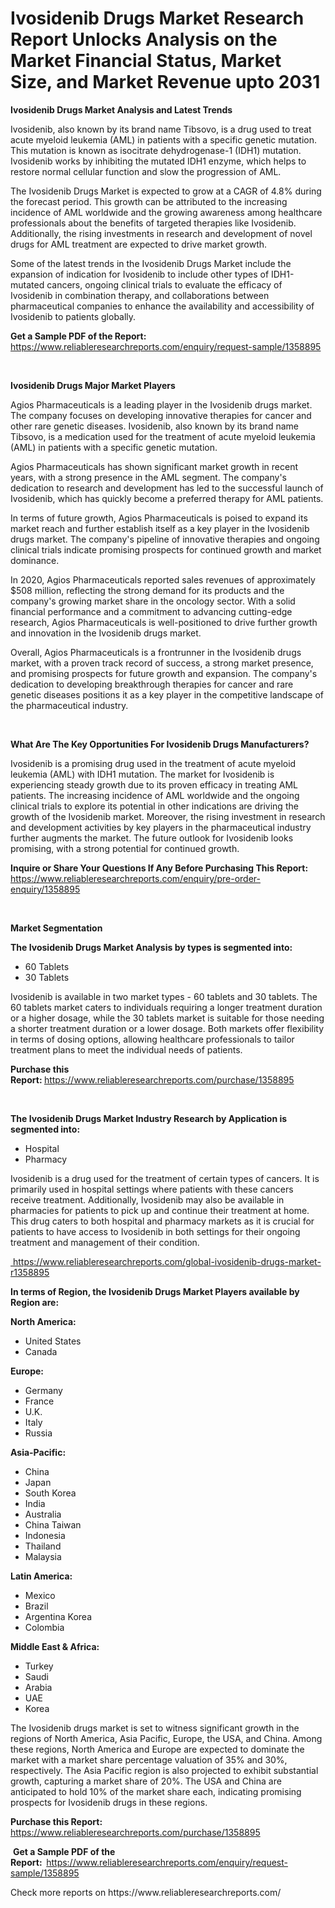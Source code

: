 <p><h1>Ivosidenib Drugs Market Research Report Unlocks Analysis on the Market Financial Status, Market Size, and Market Revenue upto 2031</h1></p><p><strong>Ivosidenib Drugs Market Analysis and Latest Trends</strong></p>
<p><p>Ivosidenib, also known by its brand name Tibsovo, is a drug used to treat acute myeloid leukemia (AML) in patients with a specific genetic mutation. This mutation is known as isocitrate dehydrogenase-1 (IDH1) mutation. Ivosidenib works by inhibiting the mutated IDH1 enzyme, which helps to restore normal cellular function and slow the progression of AML.</p><p>The Ivosidenib Drugs Market is expected to grow at a CAGR of 4.8% during the forecast period. This growth can be attributed to the increasing incidence of AML worldwide and the growing awareness among healthcare professionals about the benefits of targeted therapies like Ivosidenib. Additionally, the rising investments in research and development of novel drugs for AML treatment are expected to drive market growth.</p><p>Some of the latest trends in the Ivosidenib Drugs Market include the expansion of indication for Ivosidenib to include other types of IDH1-mutated cancers, ongoing clinical trials to evaluate the efficacy of Ivosidenib in combination therapy, and collaborations between pharmaceutical companies to enhance the availability and accessibility of Ivosidenib to patients globally.</p></p>
<p><strong>Get a Sample PDF of the Report:&nbsp;</strong> <a href="https://www.reliableresearchreports.com/enquiry/request-sample/1358895">https://www.reliableresearchreports.com/enquiry/request-sample/1358895</a></p>
<p>&nbsp;</p>
<p><strong>Ivosidenib Drugs Major Market Players</strong></p>
<p><p>Agios Pharmaceuticals is a leading player in the Ivosidenib drugs market. The company focuses on developing innovative therapies for cancer and other rare genetic diseases. Ivosidenib, also known by its brand name Tibsovo, is a medication used for the treatment of acute myeloid leukemia (AML) in patients with a specific genetic mutation.</p><p>Agios Pharmaceuticals has shown significant market growth in recent years, with a strong presence in the AML segment. The company's dedication to research and development has led to the successful launch of Ivosidenib, which has quickly become a preferred therapy for AML patients.</p><p>In terms of future growth, Agios Pharmaceuticals is poised to expand its market reach and further establish itself as a key player in the Ivosidenib drugs market. The company's pipeline of innovative therapies and ongoing clinical trials indicate promising prospects for continued growth and market dominance.</p><p>In 2020, Agios Pharmaceuticals reported sales revenues of approximately $508 million, reflecting the strong demand for its products and the company's growing market share in the oncology sector. With a solid financial performance and a commitment to advancing cutting-edge research, Agios Pharmaceuticals is well-positioned to drive further growth and innovation in the Ivosidenib drugs market.</p><p>Overall, Agios Pharmaceuticals is a frontrunner in the Ivosidenib drugs market, with a proven track record of success, a strong market presence, and promising prospects for future growth and expansion. The company's dedication to developing breakthrough therapies for cancer and rare genetic diseases positions it as a key player in the competitive landscape of the pharmaceutical industry.</p></p>
<p>&nbsp;</p>
<p><strong>What Are The Key Opportunities For Ivosidenib Drugs Manufacturers?</strong></p>
<p><p>Ivosidenib is a promising drug used in the treatment of acute myeloid leukemia (AML) with IDH1 mutation. The market for Ivosidenib is experiencing steady growth due to its proven efficacy in treating AML patients. The increasing incidence of AML worldwide and the ongoing clinical trials to explore its potential in other indications are driving the growth of the Ivosidenib market. Moreover, the rising investment in research and development activities by key players in the pharmaceutical industry further augments the market. The future outlook for Ivosidenib looks promising, with a strong potential for continued growth.</p></p>
<p><strong>Inquire or Share Your Questions If Any Before Purchasing This Report:</strong> <a href="https://www.reliableresearchreports.com/enquiry/pre-order-enquiry/1358895">https://www.reliableresearchreports.com/enquiry/pre-order-enquiry/1358895</a></p>
<p>&nbsp;</p>
<p><strong>Market Segmentation</strong></p>
<p><strong>The Ivosidenib Drugs Market Analysis by types is segmented into:</strong></p>
<p><ul><li>60 Tablets</li><li>30 Tablets</li></ul></p>
<p><p>Ivosidenib is available in two market types - 60 tablets and 30 tablets. The 60 tablets market caters to individuals requiring a longer treatment duration or a higher dosage, while the 30 tablets market is suitable for those needing a shorter treatment duration or a lower dosage. Both markets offer flexibility in terms of dosing options, allowing healthcare professionals to tailor treatment plans to meet the individual needs of patients.</p></p>
<p><strong>Purchase this Report:&nbsp;</strong><a href="https://www.reliableresearchreports.com/purchase/1358895">https://www.reliableresearchreports.com/purchase/1358895</a></p>
<p>&nbsp;</p>
<p><strong>The Ivosidenib Drugs Market Industry Research by Application is segmented into:</strong></p>
<p><ul><li>Hospital</li><li>Pharmacy</li></ul></p>
<p><p>Ivosidenib is a drug used for the treatment of certain types of cancers. It is primarily used in hospital settings where patients with these cancers receive treatment. Additionally, Ivosidenib may also be available in pharmacies for patients to pick up and continue their treatment at home. This drug caters to both hospital and pharmacy markets as it is crucial for patients to have access to Ivosidenib in both settings for their ongoing treatment and management of their condition.</p></p>
<p><a href="https://www.reliableresearchreports.com/global-ivosidenib-drugs-market-r1358895">&nbsp;https://www.reliableresearchreports.com/global-ivosidenib-drugs-market-r1358895</a></p>
<p><strong>In terms of Region, the Ivosidenib Drugs Market Players available by Region are:</strong></p>
<p>
    <p> <strong> North America: </strong>
        <ul>
            <li>United States</li>
            <li>Canada</li>
        </ul>
        </p> 
    <p> <strong> Europe: </strong>
        <ul>
            <li>Germany</li>
            <li>France</li>
            <li>U.K.</li>
            <li>Italy</li>
            <li>Russia</li>
        </ul>
        </p> 
    <p> <strong> Asia-Pacific: </strong>
        <ul>
            <li>China</li>
            <li>Japan</li>
            <li>South Korea</li>
            <li>India</li>
            <li>Australia</li>
            <li>China Taiwan</li>
            <li>Indonesia</li>
            <li>Thailand</li>
            <li>Malaysia</li>
        </ul>
        </p> 
    <p> <strong> Latin America: </strong>
        <ul>
            <li>Mexico</li>
            <li>Brazil</li>
            <li>Argentina Korea</li>
            <li>Colombia</li>
        </ul>
        </p> 
    <p> <strong> Middle East & Africa: </strong>
        <ul>
            <li>Turkey</li>
            <li>Saudi</li>
            <li>Arabia</li>
            <li>UAE</li>
            <li>Korea</li>
        </ul>
    </p>
    </p>
<p><p>The Ivosidenib drugs market is set to witness significant growth in the regions of North America, Asia Pacific, Europe, the USA, and China. Among these regions, North America and Europe are expected to dominate the market with a market share percentage valuation of 35% and 30%, respectively. The Asia Pacific region is also projected to exhibit substantial growth, capturing a market share of 20%. The USA and China are anticipated to hold 10% of the market share each, indicating promising prospects for Ivosidenib drugs in these regions.</p></p>
<p><strong>Purchase this Report: </strong><a href="https://www.reliableresearchreports.com/purchase/1358895">https://www.reliableresearchreports.com/purchase/1358895</a></p>
<p>&nbsp;<strong>Get a Sample PDF of the Report:&nbsp;&nbsp;</strong><a href="https://www.reliableresearchreports.com/enquiry/request-sample/1358895">https://www.reliableresearchreports.com/enquiry/request-sample/1358895</a></p>
<p><strong></strong></p>
<p>Check more reports on https://www.reliableresearchreports.com/</p>